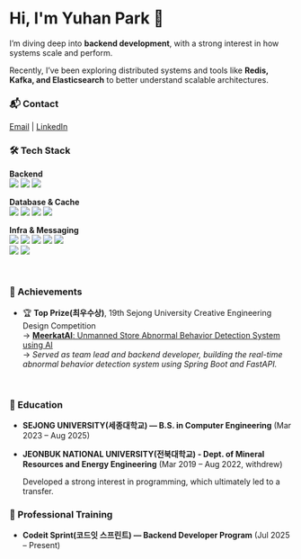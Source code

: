 <h1>Hi, I'm Yuhan Park 👋</h1>

I’m diving deep into **backend development**, with a strong interest in how systems scale and perform.

Recently, I’ve been exploring distributed systems and tools like **Redis, Kafka, and Elasticsearch** to better understand scalable architectures.


### 📬 Contact
[Email](mailto:yuhn1011@naver.com) | [LinkedIn](https://www.linkedin.com/in/yuhanpark12345/)
<br>


### 🛠️ Tech Stack

**Backend** <br>
<img src="https://img.shields.io/badge/java-%23ED8B00.svg?style=for-the-badge&logo=openjdk&logoColor=white">
<img src="https://img.shields.io/badge/Spring-6DB33F?style=for-the-badge&logo=spring&logoColor=white">
<img src="https://img.shields.io/badge/Spring%20Boot-6DB33F?style=for-the-badge&logo=springboot&logoColor=white">


**Database & Cache** <br>
<img src="https://img.shields.io/badge/MySQL-4479A1?style=for-the-badge&logo=MySQL&logoColor=white">
<img src="https://img.shields.io/badge/postgresql-4169E1?style=for-the-badge&logo=postgresql&logoColor=white">
<img src="https://img.shields.io/badge/MongoDB-47A248.svg?&style=for-the-badge&logo=MongoDB&logoColor=white">
<img src="https://img.shields.io/badge/Redis-DC382D?style=for-the-badge&logo=Redis&logoColor=white">

**Infra & Messaging** <br>
<img src="https://img.shields.io/badge/DOCKER-2496ED?style=for-the-badge&logo=docker&logoColor=white">
<img src="https://img.shields.io/badge/AWS%20EC2-FF9900?style=for-the-badge&logo=amazonec2&logoColor=white">
<img src="https://img.shields.io/badge/AWS%20RDS-527FFF?style=for-the-badge&logo=amazonrds&logoColor=white">
<img src="https://img.shields.io/badge/AWS%20S3-569A31?style=for-the-badge&logo=amazons3&logoColor=white">
<img src="https://img.shields.io/badge/nginx-%23009639.svg?style=for-the-badge&logo=nginx&logoColor=white">  
<img src="https://img.shields.io/badge/Apache%20Kafka-231F20?style=for-the-badge&logo=apachekafka&logoColor=white">
<img src="https://img.shields.io/badge/Elasticsearch-005571?style=for-the-badge&logo=elasticsearch&logoColor=white">

<br>


### 💎 Achievements
- 🏆 **Top Prize(최우수상)**, 19th Sejong University Creative Engineering Design Competition  
  → [**MeerkatAI**: Unmanned Store Abnormal Behavior Detection System using AI](https://github.com/Capstone-project-team7)  
  → *Served as team lead and backend developer, building the real-time abnormal behavior detection system using Spring Boot and FastAPI.*

<br>

### 🌱 Education 

- **SEJONG UNIVERSITY(세종대학교) — B.S. in Computer Engineering** (Mar 2023 – Aug 2025)

- **JEONBUK NATIONAL UNIVERSITY(전북대학교) - Dept. of Mineral Resources and Energy Engineering** (Mar 2019 – Aug 2022, withdrew)
    <p> Developed a strong interest in programming, which ultimately led to a transfer.</p>
    
### 📘 Professional Training

- **Codeit Sprint(코드잇 스프린트) — Backend Developer Program** (Jul 2025 – Present)

